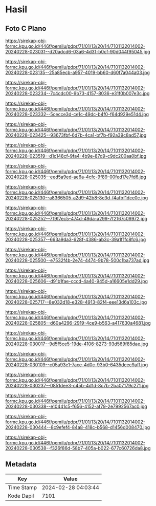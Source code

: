 # Hasil

## Foto C Plano

https://sirekap-obj-formc.kpu.go.id/446f/pemilu/pdpr/71/01/13/20/14/7101132014002-20240228-023031--d20adcd6-03a6-4d31-b0cf-90d044f95045.jpg

https://sirekap-obj-formc.kpu.go.id/446f/pemilu/pdpr/71/01/13/20/14/7101132014002-20240228-023135--25a85ecb-a957-4019-bb60-d60f7a044a03.jpg

https://sirekap-obj-formc.kpu.go.id/446f/pemilu/pdpr/71/01/13/20/14/7101132014002-20240228-023234--7c4cdc00-9b73-4157-8036-e31f0b007e3c.jpg

https://sirekap-obj-formc.kpu.go.id/446f/pemilu/pdpr/71/01/13/20/14/7101132014002-20240228-023332--5cecce3d-ce1c-49dc-b4f0-f64d929e51d4.jpg

https://sirekap-obj-formc.kpu.go.id/446f/pemilu/pdpr/71/01/13/20/14/7101132014002-20240228-023425--93673fbf-6d7b-4ca1-bf7b-f92a39c8ad57.jpg

https://sirekap-obj-formc.kpu.go.id/446f/pemilu/pdpr/71/01/13/20/14/7101132014002-20240228-023519--d1c148cf-9fa4-4b9e-87d9-c9dc200aa0bf.jpg

https://sirekap-obj-formc.kpu.go.id/446f/pemilu/pdpr/71/01/13/20/14/7101132014002-20240228-025035--eed5a9ed-ae6a-4cfc-9f89-00fed17e7fd6.jpg

https://sirekap-obj-formc.kpu.go.id/446f/pemilu/pdpr/71/01/13/20/14/7101132014002-20240228-025130--a8366505-a2d9-42b8-8e3d-f4afbf1dce0c.jpg

https://sirekap-obj-formc.kpu.go.id/446f/pemilu/pdpr/71/01/13/20/14/7101132014002-20240228-025252--719f7ec5-474d-49da-a299-7f2167c09972.jpg

https://sirekap-obj-formc.kpu.go.id/446f/pemilu/pdpr/71/01/13/20/14/7101132014002-20240228-025357--663a9da3-628f-4386-ab3c-39a1f1fc8fc6.jpg

https://sirekap-obj-formc.kpu.go.id/446f/pemilu/pdpr/71/01/13/20/14/7101132014002-20240228-025500--e7532f4b-2e74-4474-9b78-500c1ba737ad.jpg

https://sirekap-obj-formc.kpu.go.id/446f/pemilu/pdpr/71/01/13/20/14/7101132014002-20240228-025606--d91b1fae-cccd-4a40-945d-a16605e1dd29.jpg

https://sirekap-obj-formc.kpu.go.id/446f/pemilu/pdpr/71/01/13/20/14/7101132014002-20240228-025717--8e032d18-e328-4913-82f4-eee13d6a103c.jpg

https://sirekap-obj-formc.kpu.go.id/446f/pemilu/pdpr/71/01/13/20/14/7101132014002-20240228-025805--d60a4296-2919-4ce9-b563-a417630a4681.jpg

https://sirekap-obj-formc.kpu.go.id/446f/pemilu/pdpr/71/01/13/20/14/7101132014002-20240228-030017--9d5f5ce5-19de-4106-8273-93d569f85dae.jpg

https://sirekap-obj-formc.kpu.go.id/446f/pemilu/pdpr/71/01/13/20/14/7101132014002-20240228-030109--c05a93e1-7ace-4d0c-93b0-6435deec9aff.jpg

https://sirekap-obj-formc.kpu.go.id/446f/pemilu/pdpr/71/01/13/20/14/7101132014002-20240228-030237--0851dee3-c45b-4d1d-8c7b-2ba07179c271.jpg

https://sirekap-obj-formc.kpu.go.id/446f/pemilu/pdpr/71/01/13/20/14/7101132014002-20240228-030338--e10441c5-f656-4152-af79-2e7992567ac0.jpg

https://sirekap-obj-formc.kpu.go.id/446f/pemilu/pdpr/71/01/13/20/14/7101132014002-20240228-030444--8c9efef4-84a8-418c-b568-d1456d008470.jpg

https://sirekap-obj-formc.kpu.go.id/446f/pemilu/pdpr/71/01/13/20/14/7101132014002-20240228-030538--f326f86d-58b7-405a-b022-677c60726da8.jpg


## Metadata

| Key        | Value               |
| ---------- | ------------------- |
| Time Stamp | 2024-02-28 04:03:44 |
| Kode Dapil | 7101                |



